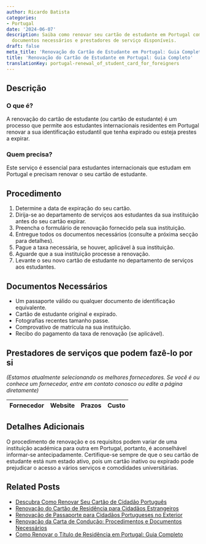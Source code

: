 ```yaml
---
author: Ricardo Batista
categories:
- Portugal
date: '2024-06-07'
description: Saiba como renovar seu cartão de estudante em Portugal com todas as etapas,
  documentos necessários e prestadores de serviço disponíveis.
draft: false
meta_title: 'Renovação do Cartão de Estudante em Portugal: Guia Completo'
title: 'Renovação do Cartão de Estudante em Portugal: Guia Completo'
translationKey: portugal-renewal_of_student_card_for_foreigners
---
```



## Descrição
### O que é?
A renovação do cartão de estudante (ou cartão de estudante) é um processo que permite aos estudantes internacionais residentes em Portugal renovar a sua identificação estudantil que tenha expirado ou esteja prestes a expirar.
### Quem precisa?
Este serviço é essencial para estudantes internacionais que estudam em Portugal e precisam renovar o seu cartão de estudante.

## Procedimento
1. Determine a data de expiração do seu cartão.
2. Dirija-se ao departamento de serviços aos estudantes da sua instituição antes do seu cartão expirar.
3. Preencha o formulário de renovação fornecido pela sua instituição.
4. Entregue todos os documentos necessários (consulte a próxima secção para detalhes).
5. Pague a taxa necessária, se houver, aplicável à sua instituição.
6. Aguarde que a sua instituição processe a renovação.
7. Levante o seu novo cartão de estudante no departamento de serviços aos estudantes.

## Documentos Necessários
- Um passaporte válido ou qualquer documento de identificação equivalente.
- Cartão de estudante original e expirado.
- Fotografias recentes tamanho passe.
- Comprovativo de matrícula na sua instituição.
- Recibo do pagamento da taxa de renovação (se aplicável).

## Prestadores de serviços que podem fazê-lo por si
_(Estamos atualmente selecionando os melhores fornecedores. Se você é ou conhece um fornecedor, entre em contato conosco ou edite a página diretamente)_

| Fornecedor      |     Website     |     Prazos       |       Custo      |
| :-------------: | :-------------: |  :-------------: | :-------------: |

## Detalhes Adicionais
O procedimento de renovação e os requisitos podem variar de uma instituição académica para outra em Portugal, portanto, é aconselhável informar-se antecipadamente. Certifique-se sempre de que o seu cartão de estudante está num estado ativo, pois um cartão inativo ou expirado pode prejudicar o acesso a vários serviços e comodidades universitárias.


## Related Posts

- [Descubra Como Renovar Seu Cartão de Cidadão Português](https://tramitit.com/pt/guides/portugal/renovacao_de_cartao_de_cidadao/)
- [Renovação do Cartão de Residência para Cidadãos Estrangeiros](https://tramitit.com/pt/guides/portugal/renovacao_de_cartao_de_residente_para_cidadaos_estrangeiros/)
- [Renovação de Passaporte para Cidadãos Portugueses no Exterior](https://tramitit.com/pt/guides/portugal/renovacao_de_passaporte/)
- [Renovação da Carta de Condução: Procedimentos e Documentos Necessários](https://tramitit.com/pt/guides/portugal/renovacao_de_carta_de_conducao/)
- [Como Renovar o Título de Residência em Portugal: Guia Completo](https://tramitit.com/pt/guides/portugal/pedido_de_renovacao_do_titulo_de_residencia/)